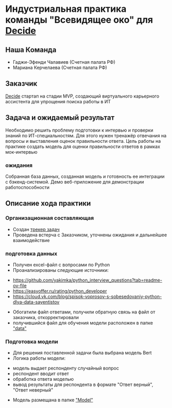 # Индустриальная практика команды "Всевидящее око" для [Decide](https://decide-career.com/)


## Наша Команда
* Гаджи-Эфенди Чалавиев (Счетная палата РФ)
* Мариана Керчелаева (Счетная палата РФ)

## Заказчик
[Decide](https://decide-career.com/) стартап на стадии MVP, создающий виртуального карьерного ассистента для упрощения поиска работы в ИТ

## Задача и ожидаемый результат
Необходимо решить проблему подготовки к интервью и проверки знаний по ИТ-специальностям. Для этого нужен тренажёр отвечания на вопросы и выставления оценок правильности ответа. Цель работы на практике создать модель для оценки правильности ответов в рамках мок-интервью 

### ожидания
Собранная база данных, созданная модель и готовность ее интеграции с бэкенд-системой. Демо веб-приложение для демонстрации работоспособности

## Описание хода практики

### Организационная составляющая
* Создан [трекер задач](https://tracker.yandex.ru/agile/board/1/sprints)
* Проведена встерча с Заказчиком, уточнены ожидания и дальнейшее взаимодействие

### подготовка данных
* Получен excel-файл с вопросами по Python 
* Проанализированы следующие источники:
- https://github.com/yakimka/python_interview_questions?tab=readme-ov-file
- https://easyoffer.ru/rating/python_developer
- https://cloud.vk.com/blog/spisok-voprosov-s-sobesedovaniy-python-dlya-data-sayentistov 
* Обогатили файл ответами, получили обратную связь на файл от заказчика, откорректировали 
* получившийся файл для обучения модели расположен в папке ["data"](https://github.com/Apanni/sf_data_science/tree/ba837e5011ed1ee2fe98142d5206e78543de59b1/practice/data)

### Подготовка модели 
* Для решения поставленной задачи была выбрана модель Bert
* Логика работы модели:
- модель выдает респонденту случайный вопрос
- респондент вводит ответ
- обработка ответа моделью
- вывод результаты для респондента в формате "Ответ верный", "Ответ неверный"
* Модель размещана в папке ["Model"](https://github.com/Apanni/sf_data_science/tree/ba837e5011ed1ee2fe98142d5206e78543de59b1/practice/model)


